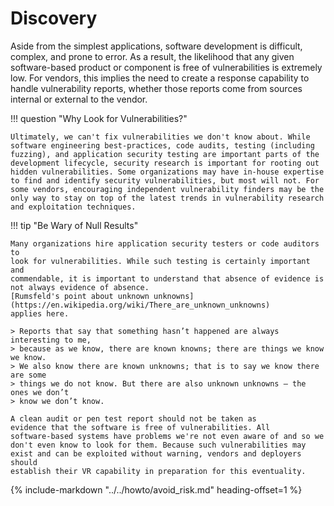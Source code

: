 # Discovery

Aside from the simplest applications, software development is difficult,
complex, and prone to error. As a result, the likelihood that any given
software-based product or component is free of vulnerabilities is
extremely low. For vendors, this implies the need to create a response
capability to handle vulnerability reports, whether those reports come
from sources internal or external to the vendor.

!!! question "Why Look for Vulnerabilities?"

    Ultimately, we can't fix vulnerabilities we don't know about. While
    software engineering best-practices, code audits, testing (including
    fuzzing), and application security testing are important parts of the
    development lifecycle, security research is important for rooting out
    hidden vulnerabilities. Some organizations may have in-house expertise
    to find and identify security vulnerabilities, but most will not. For
    some vendors, encouraging independent vulnerability finders may be the
    only way to stay on top of the latest trends in vulnerability research
    and exploitation techniques.

!!! tip "Be Wary of Null Results"

    Many organizations hire application security testers or code auditors to
    look for vulnerabilities. While such testing is certainly important and
    commendable, it is important to understand that absence of evidence is
    not always evidence of absence.
    [Rumsfeld's point about unknown unknowns](https://en.wikipedia.org/wiki/There_are_unknown_unknowns)
    applies here.

    > Reports that say that something hasn’t happened are always interesting to me,
    > because as we know, there are known knowns; there are things we know we know.
    > We also know there are known unknowns; that is to say we know there are some
    > things we do not know. But there are also unknown unknowns – the ones we don’t
    > know we don’t know.

    A clean audit or pen test report should not be taken as
    evidence that the software is free of vulnerabilities. All
    software-based systems have problems we're not even aware of and so we
    don't even know to look for them. Because such vulnerabilities may
    exist and can be exploited without warning, vendors and deployers should
    establish their VR capability in preparation for this eventuality.

{% include-markdown "../../howto/avoid_risk.md" heading-offset=1 %}
